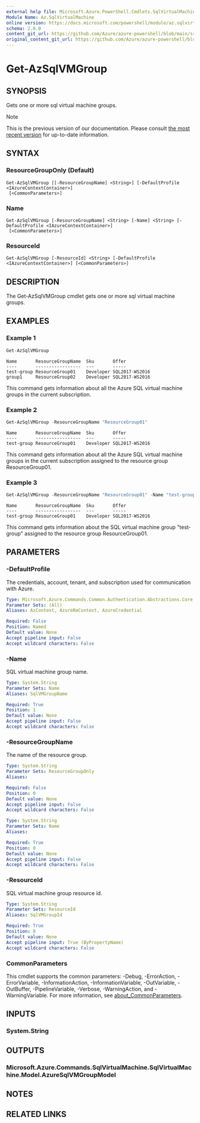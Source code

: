 ```yaml
---
external help file: Microsoft.Azure.PowerShell.Cmdlets.SqlVirtualMachine.dll-Help.xml
Module Name: Az.SqlVirtualMachine
online version: https://docs.microsoft.com/powershell/module/az.sqlvirtualmachine/get-azsqlvmgroup
schema: 2.0.0
content_git_url: https://github.com/Azure/azure-powershell/blob/main/src/SqlVirtualMachine/SqlVirtualMachine/help/Get-AzSqlVMGroup.md
original_content_git_url: https://github.com/Azure/azure-powershell/blob/main/src/SqlVirtualMachine/SqlVirtualMachine/help/Get-AzSqlVMGroup.md
---
```


# Get-AzSqlVMGroup

## SYNOPSIS
Gets one or more sql virtual machine groups.

> [!NOTE]
>This is the previous version of our documentation. Please consult [the most recent version](/powershell/module/az.sqlvirtualmachine/get-azsqlvmgroup) for up-to-date information.

## SYNTAX

### ResourceGroupOnly (Default)
```
Get-AzSqlVMGroup [[-ResourceGroupName] <String>] [-DefaultProfile <IAzureContextContainer>]
 [<CommonParameters>]
```

### Name
```
Get-AzSqlVMGroup [-ResourceGroupName] <String> [-Name] <String> [-DefaultProfile <IAzureContextContainer>]
 [<CommonParameters>]
```

### ResourceId
```
Get-AzSqlVMGroup [-ResourceId] <String> [-DefaultProfile <IAzureContextContainer>] [<CommonParameters>]
```

## DESCRIPTION
The Get-AzSqlVMGroup cmdlet gets one or more sql virtual machine groups.

## EXAMPLES

### Example 1
```powershell
Get-AzSqlVMGroup
```

```output
Name       ResourceGroupName  Sku       Offer
----       -----------------  ---       -----
test-group ResourceGroup01	  Developer SQL2017-WS2016
group1     ResourceGroup02	  Developer SQL2017-WS2016
```

This command gets information about all the Azure SQL virtual machine groups in the current subscription.

### Example 2
```powershell
Get-AzSqlVMGroup -ResourceGroupName "ResourceGroup01"
```

```output
Name       ResourceGroupName  Sku       Offer
----       -----------------  ---       -----
test-group ResourceGroup01	  Developer SQL2017-WS2016
```

This command gets information about all the Azure SQL virtual machine groups in the current subscription assigned to the resource group ResourceGroup01.

### Example 3
```powershell
Get-AzSqlVMGroup -ResourceGroupName "ResourceGroup01" -Name "test-group"
```

```output
Name       ResourceGroupName  Sku       Offer
----       -----------------  ---       -----
test-group ResourceGroup01	  Developer SQL2017-WS2016
```

This command gets information about the SQL virtual machine group "test-group" assigned to the resource group ResourceGroup01.

## PARAMETERS

### -DefaultProfile
The credentials, account, tenant, and subscription used for communication with Azure.

```yaml
Type: Microsoft.Azure.Commands.Common.Authentication.Abstractions.Core.IAzureContextContainer
Parameter Sets: (All)
Aliases: AzContext, AzureRmContext, AzureCredential

Required: False
Position: Named
Default value: None
Accept pipeline input: False
Accept wildcard characters: False
```

### -Name
SQL virtual machine group name.

```yaml
Type: System.String
Parameter Sets: Name
Aliases: SqlVMGroupName

Required: True
Position: 1
Default value: None
Accept pipeline input: False
Accept wildcard characters: False
```

### -ResourceGroupName
The name of the resource group.

```yaml
Type: System.String
Parameter Sets: ResourceGroupOnly
Aliases:

Required: False
Position: 0
Default value: None
Accept pipeline input: False
Accept wildcard characters: False
```

```yaml
Type: System.String
Parameter Sets: Name
Aliases:

Required: True
Position: 0
Default value: None
Accept pipeline input: False
Accept wildcard characters: False
```

### -ResourceId
SQL virtual machine group resource id.

```yaml
Type: System.String
Parameter Sets: ResourceId
Aliases: SqlVMGroupId

Required: True
Position: 0
Default value: None
Accept pipeline input: True (ByPropertyName)
Accept wildcard characters: False
```

### CommonParameters
This cmdlet supports the common parameters: -Debug, -ErrorAction, -ErrorVariable, -InformationAction, -InformationVariable, -OutVariable, -OutBuffer, -PipelineVariable, -Verbose, -WarningAction, and -WarningVariable. For more information, see [about_CommonParameters](http://go.microsoft.com/fwlink/?LinkID=113216).

## INPUTS

### System.String

## OUTPUTS

### Microsoft.Azure.Commands.SqlVirtualMachine.SqlVirtualMachine.Model.AzureSqlVMGroupModel

## NOTES

## RELATED LINKS
